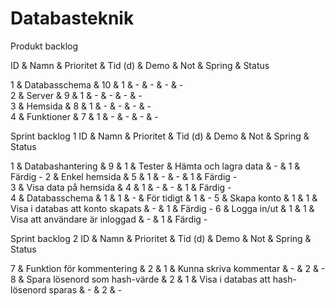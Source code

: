 # Databasteknik


Produkt backlog

ID & Namn           & Prioritet & Tid (d) & Demo  & Not   & Spring  & Status

1 & Databasschema   & 10        & 1       & -     & -     & -       & -             
2 & Server          & 9         & 1       & -     & -     & -       & -             
3 & Hemsida         & 8         & 1       & -     & -     & -       & -             
4 & Funktioner      & 7         & 1       & -     & -     & -       & -         



Sprint backlog 1
ID & Namn                   & Prioritet & Tid (d)   & Demo                              & Not         & Spring  & Status

1 & Databashantering        & 9         & 1         & Tester & Hämta och lagra data     & -           & 1       & Färdig  -
2 & Enkel hemsida           & 5         & 1         & -                                 & -           & 1       & Färdig  -        
3 & Visa data på hemsida    & 4         & 1         & -                                 & -           & 1       & Färdig  -    
4 & Databasschema           & 1         & 1         & -                                 & För tidigt  & 1       & -
5 & Skapa konto             & 1         & 1         & Visa i databas att konto skapats  & -           & 1       & Färdig  -
6 & Logga in/ut             & 1         & 1         & Visa att användare är inloggad    & -           & 1       & Färdig  -


Sprint backlog 2
ID & Namn                         & Prioritet & Tid (d)   & Demo                                      & Not         & Spring  & Status

7 & Funktion för kommentering     & 2         & 1         & Kunna skriva kommentar                    & -           & 2       & -
8 & Spara lösenord som hash-värde & 2         & 1         & Visa i databas att hash-lösenord sparas   & -           & 2       & -
